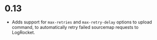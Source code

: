 # 0.13
- Adds support for `max-retries` and `max-retry-delay` options to upload command, to automatically retry failed sourcemap requests to LogRocket.
